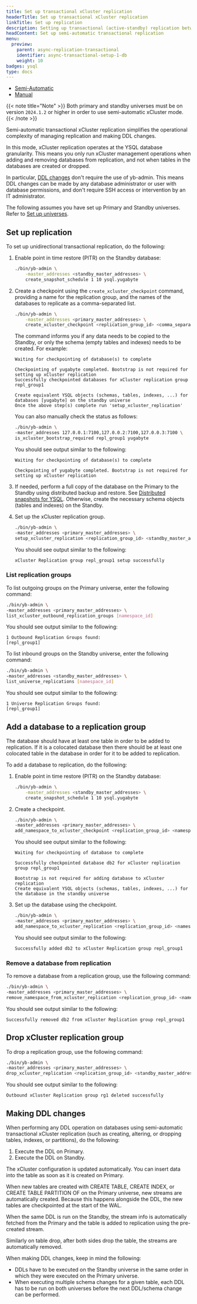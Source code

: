 ```yaml
---
title: Set up transactional xCluster replication
headerTitle: Set up transactional xCluster replication
linkTitle: Set up replication
description: Setting up transactional (active-standby) replication between universes
headContent: Set up semi-automatic transactional replication
menu:
  preview:
    parent: async-replication-transactional
    identifier: async-transactional-setup-1-db
    weight: 10
badges: ysql
type: docs
---
```


<ul class="nav nav-tabs-alt nav-tabs-yb">
  <li >
    <a href="../async-transactional-setup-dblevel/" class="nav-link active">
      <i class="icon-shell"></i>
      Semi-Automatic
    </a>
  </li>
  <li >
    <a href="../async-transactional-setup/" class="nav-link">
      <i class="icon-shell"></i>
      Manual
    </a>
  </li>
</ul>

{{< note title="Note" >}}
Both primary and standby universes must be on version `2024.1.2` or higher in order to use semi-automatic xCluster mode.
{{< /note >}}

Semi-automatic transactional xCluster replication simplifies the operational complexity of managing replication and making DDL changes.

In this mode, xCluster replication operates at the YSQL database granularity. This means you only run xCluster management operations when adding and removing databases from replication, and not when tables in the databases are created or dropped.

In particular, [DDL changes](#making-ddl-changes) don't require the use of yb-admin. This means DDL changes can be made by any database administrator or user with database permissions, and don't require SSH access or intervention by an IT administrator.

The following assumes you have set up Primary and Standby universes. Refer to [Set up universes](../async-deployment/#set-up-universes).

## Set up replication

To set up unidirectional transactional replication, do the following:

1. Enable point in time restore (PITR) on the Standby database:

    ```sh
    ./bin/yb-admin \
        -master_addresses <standby_master_addresses> \
        create_snapshot_schedule 1 10 ysql.yugabyte
    ```

1. Create a checkpoint using the `create_xcluster_checkpoint` command, providing a name for the replication group, and the names of the databases to replicate as a comma-separated list.

    ```sh
    ./bin/yb-admin \
        -master_addresses <primary_master_addresses> \
        create_xcluster_checkpoint <replication_group_id> <comma_separated_namespace_names>
    ```

    The command informs you if any data needs to be copied to the Standby, or only the schema (empty tables and indexes) needs to be created. For example:

    ```output
    Waiting for checkpointing of database(s) to complete

    Checkpointing of yugabyte completed. Bootstrap is not required for setting up xCluster replication
    Successfully checkpointed databases for xCluster replication group repl_group1

    Create equivalent YSQL objects (schemas, tables, indexes, ...) for databases [yugabyte] on the standby universe
    Once the above step(s) complete run 'setup_xcluster_replication'
    ```

    You can also manually check the status as follows:

    ```sh
    ./bin/yb-admin \
    -master_addresses 127.0.0.1:7100,127.0.0.2:7100,127.0.0.3:7100 \
    is_xcluster_bootstrap_required repl_group1 yugabyte
    ```

    You should see output similar to the following:

    ```output
    Waiting for checkpointing of database(s) to complete

    Checkpointing of yugabyte completed. Bootstrap is not required for setting up xCluster replication
    ```

1. If needed, perform a full copy of the database on the Primary to the Standby using distributed backup and restore. See [Distributed snapshots for YSQL](../../../manage/backup-restore/snapshot-ysql/). Otherwise, create the necessary schema objects (tables and indexes) on the Standby.

1. Set up the xCluster replication group.

    ```sh
    ./bin/yb-admin \
    -master_addresses <primary_master_addresses> \
    setup_xcluster_replication <replication_group_id> <standby_master_addresses>
    ```

    You should see output similar to the following:

    ```output
    xCluster Replication group repl_group1 setup successfully
    ```

### List replication groups

To list outgoing groups on the Primary universe, enter the following command:

```sh
./bin/yb-admin \
-master_addresses <primary_master_addresses> \
list_xcluster_outbound_replication_groups [namespace_id]
```

You should see output similar to the following:

```output
1 Outbound Replication Groups found: 
[repl_group1]
```

To list inbound groups on the Standby universe, enter the following command:

```sh
./bin/yb-admin \
-master_addresses <standby_master_addresses> \
list_universe_replications [namespace_id]
```

You should see output similar to the following:

```output
1 Universe Replication Groups found: 
[repl_group1]
```

## Add a database to a replication group

The database should have at least one table in order to be added to replication. If it is a colocated database then there should be at least one colocated table in the database in order for it to be added to replication.

To add a database to replication, do the following:

1. Enable point in time restore (PITR) on the Standby database:

    ```sh
    ./bin/yb-admin \
        -master_addresses <standby_master_addresses> \
        create_snapshot_schedule 1 10 ysql.yugabyte
    ```

1. Create a checkpoint.

    ```sh
    ./bin/yb-admin \
    -master_addresses <primary_master_addresses> \
    add_namespace_to_xcluster_checkpoint <replication_group_id> <namespace_name>
    ```

    You should see output similar to the following:

    ```output
    Waiting for checkpointing of database to complete

    Successfully checkpointed database db2 for xCluster replication group repl_group1

    Bootstrap is not required for adding database to xCluster replication
    Create equivalent YSQL objects (schemas, tables, indexes, ...) for the database in the standby universe
    ```

1. Set up the database using the checkpoint.

    ```sh
    ./bin/yb-admin \
    -master_addresses <primary_master_addresses> \
    add_namespace_to_xcluster_replication <replication_group_id> <namespace_name> <standby_master_addresses>
    ```

    You should see output similar to the following:

    ```output
    Successfully added db2 to xCluster Replication group repl_group1
    ```

### Remove a database from replication

To remove a database from a replication group, use the following command:

```sh
./bin/yb-admin \
-master_addresses <primary_master_addresses> \
remove_namespace_from_xcluster_replication <replication_group_id> <namespace_name> <standby_master_addresses>
```

You should see output similar to the following:

```output
Successfully removed db2 from xCluster Replication group repl_group1
```

## Drop xCluster replication group

To drop a replication group, use the following command:

```sh
./bin/yb-admin \
-master_addresses <primary_master_addresses> \
drop_xcluster_replication <replication_group_id> <standby_master_addresses>
```

You should see output similar to the following:

```output
Outbound xCluster Replication group rg1 deleted successfully
```

## Making DDL changes

When performing any DDL operation on databases using semi-automatic transactional xCluster replication (such as creating, altering, or dropping tables, indexes, or partitions), do the following:

1. Execute the DDL on Primary.
1. Execute the DDL on Standby.

The xCluster configuration is updated automatically. You can insert data into the table as soon as it is created on Primary.

When new tables are created with CREATE TABLE, CREATE INDEX, or CREATE TABLE PARTITION OF on the Primary universe, new streams are automatically created. Because this happens alongside the DDL, the new tables are checkpointed at the start of the WAL.

When the same DDL is run on the Standby, the stream info is automatically fetched from the Primary and the table is added to replication using the pre-created stream.

Similarly on table drop, after both sides drop the table, the streams are automatically removed.

When making DDL changes, keep in mind the following:

- DDLs have to be executed on the Standby universe in the same order in which they were executed on the Primary universe.
- When executing multiple schema changes for a given table, each DDL has to be run on both universes before the next DDL/schema change can be performed.
